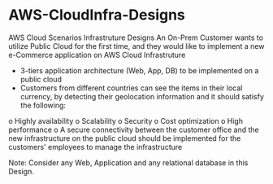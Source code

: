 # AWS-CloudInfra-Designs
AWS Cloud Scenarios Infrastruture Designs
An On-Prem Customer wants to utilize Public Cloud for the first time, and they would like to implement a new e-Commerce application on AWS Cloud Infrastruture
- 3-tiers application architecture (Web, App, DB) to be implemented on a public cloud 
- Customers from different countries can see the items in their local currency, by detecting their geolocation information and it should satisfy the following: 

o Highly availability 
o Scalability 
o Security 
o Cost optimization 
o High performance 
o A secure connectivity between the customer office and the new infrastructure on the public cloud should be implemented for the customers' employees to manage the infrastructure 

Note: Consider any Web, Application and any relational database in this Design. 
